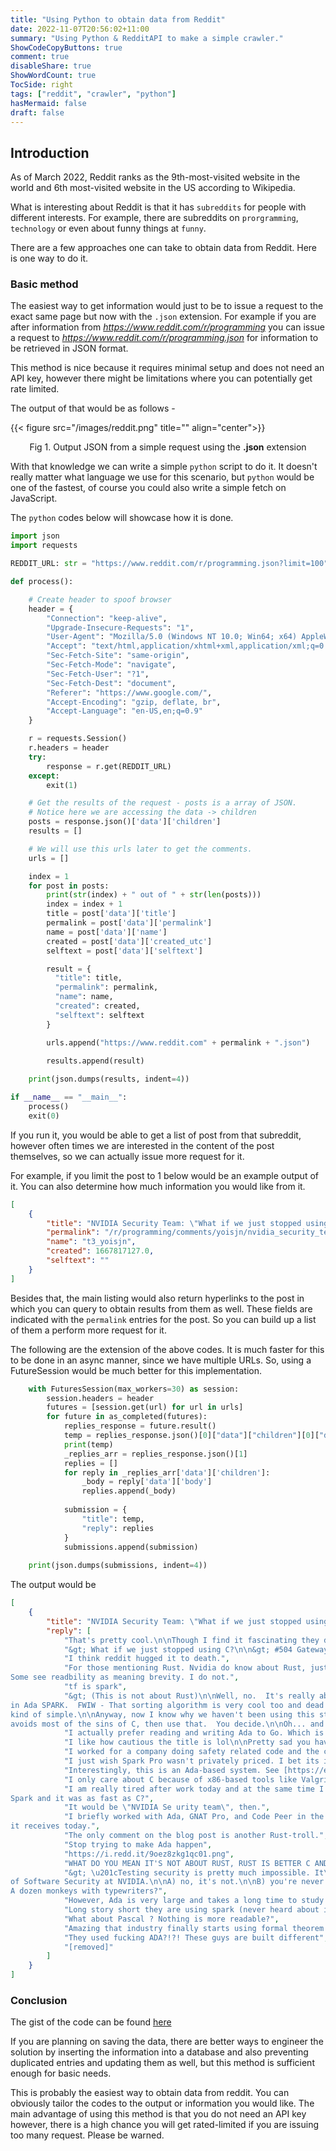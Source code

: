 ```yaml
---
title: "Using Python to obtain data from Reddit"
date: 2022-11-07T20:56:02+11:00
summary: "Using Python & RedditAPI to make a simple crawler."
ShowCodeCopyButtons: true
comment: true
disableShare: true
ShowWordCount: true
TocSide: right
tags: ["reddit", "crawler", "python"]
hasMermaid: false
draft: false
---
```


## Introduction

As of March 2022, Reddit ranks as the 9th-most-visited website in the world and 6th most-visited website in the US according to Wikipedia.

What is interesting about Reddit is that it has ``subreddits`` for people with different interests. For example, there are subreddits on ``prorgramming``, ``technology`` or even about funny things at ``funny``.

There are a few approaches one can take to obtain data from Reddit. Here is one way to do it.

### Basic method

The easiest way to get information would just to be to issue a request to the exact same page but now with the ``.json`` extension. For example if you are after information from *https://www.reddit.com/r/programming* you can issue a request to *https://www.reddit.com/r/programming.json* for information to be retrieved in JSON format.

This method is nice because it requires minimal setup and does not need an API key, however there might be limitations where you can potentially get rate limited.

The output of that would be as follows -

{{< figure src="/images/reddit.png" title="" align="center">}}

<p align="center">Fig 1. Output JSON from a simple request using the <strong>.json</strong> extension </p>


With that knowledge we can write a simple ``python`` script to do it. It doesn't really matter what language we use for this scenario, but ``python`` would be one of the fastest, of course you could also write a simple fetch on JavaScript.

The ``python`` codes below will showcase how it is done.


```python
import json
import requests

REDDIT_URL: str = "https://www.reddit.com/r/programming.json?limit=100"

def process():

    # Create header to spoof browser
    header = {
        "Connection": "keep-alive",
        "Upgrade-Insecure-Requests": "1",
        "User-Agent": "Mozilla/5.0 (Windows NT 10.0; Win64; x64) AppleWebKit/537.36 (KHTML, like Gecko) Chrome/83.0.4103.97 Safari/537.36",
        "Accept": "text/html,application/xhtml+xml,application/xml;q=0.9,image/webp,image/apng,*/*;q=0.8,application/signed-exchange;v=b3;q=0.9",
        "Sec-Fetch-Site": "same-origin",
        "Sec-Fetch-Mode": "navigate",
        "Sec-Fetch-User": "?1",
        "Sec-Fetch-Dest": "document",
        "Referer": "https://www.google.com/",
        "Accept-Encoding": "gzip, deflate, br",
        "Accept-Language": "en-US,en;q=0.9"
    }

    r = requests.Session()
    r.headers = header
    try:
        response = r.get(REDDIT_URL)
    except:
        exit(1)

    # Get the results of the request - posts is a array of JSON.
    # Notice here we are accessing the data -> children
    posts = response.json()['data']['children']
    results = []

    # We will use this urls later to get the comments.
    urls = []

    index = 1
    for post in posts:
        print(str(index) + " out of " + str(len(posts)))
        index = index + 1
        title = post['data']['title']
        permalink = post['data']['permalink']
        name = post['data']['name']
        created = post['data']['created_utc']
        selftext = post['data']['selftext']

        result = {
          "title": title,
          "permalink": permalink,
          "name": name,
          "created": created,
          "selftext": selftext
        }

        urls.append("https://www.reddit.com" + permalink + ".json")
        
        results.append(result)

    print(json.dumps(results, indent=4))

if __name__ == "__main__":
    process()
    exit(0)
```


If you run it, you would be able to get a list of post from that subreddit, however often times we are interested in the content of the post themselves, so we can actually issue more request for it.

For example, if you limit the post to 1 below would be an example output of it. You can also determine how much information you would like from it.

```json
[
    {
        "title": "NVIDIA Security Team: \"What if we just stopped using C?\" (This is not about Rust)",
        "permalink": "/r/programming/comments/yoisjn/nvidia_security_team_what_if_we_just_stopped/",
        "name": "t3_yoisjn",
        "created": 1667817127.0,
        "selftext": ""
    }
]
```

Besides that, the main listing would also return hyperlinks to the post in which you can query to obtain results from them as well. These fields are indicated with the ``permalink`` entries for the post. So you can build up a list of them a perform more request for it. 

The following are the extension of the above codes. It is much faster for this to be done in an async manner, since we have multiple URLs. So, using a FutureSession would be much better for this implementation.

```python
    with FuturesSession(max_workers=30) as session:
        session.headers = header
        futures = [session.get(url) for url in urls]
        for future in as_completed(futures):
            replies_response = future.result()
            temp = replies_response.json()[0]["data"]["children"][0]["data"]["title"]
            print(temp)
            _replies_arr = replies_response.json()[1]
            replies = []
            for reply in _replies_arr['data']['children']:
                _body = reply['data']['body']
                replies.append(_body)
                
            submission = {
                "title": temp,
                "reply": replies
            }
            submissions.append(submission)
            
    print(json.dumps(submissions, indent=4))

```

The output would be

```json
[
    {
        "title": "NVIDIA Security Team: \"What if we just stopped using C?\" (This is not about Rust)",
        "reply": [
            "That's pretty cool.\n\nThough I find it fascinating they didn't go for the low-hanging fruit of the way they do UI&lt;-&gt;driver interactions and how many layers of vulnerabilities come from that, nevermind how \"heavyweight\" it all is.\n\nBut as far as the backend goes, that's a damn cool change, especially that it was accepted so well.",
            "&gt; What if we just stopped using C?\n\n&gt; #504 Gateway Time-out\n\nis this some elaborate shitpost that is flying over my head?",            "&gt; I encourage everyone to read the full case study\n\nOk, I will!\n\n&gt; **Sign up to Access Now**\n\nOk, bye!",
            "I think reddit hugged it to death.",
            "For those mentioning Rust. Nvidia do know about Rust, just in case you thought that they hadn't heard all about it. Some considerations like lacking integer overflow protection is talked about here.\n\nhttps://youtu.be/TcIaZ9LW1WE\n\nOn a personal note. I love Adas readability. 
Some see readbility as meaning brevity. I do not.",
            "tf is spark",
            "&gt; (This is not about Rust)\n\nWell, no.  It's really about Ada; actually a formally verifiable subset of it, which is a language programmers eschewed a long time ago because... reasons?  It has nearly (or all?) of the same advantages of Rust, but somehow Rust became more popular.  I don't understand why we needed Rust when Ada was there all along.   \n\nSo, I went looking for an example.  And here it is:\n\nhttps://blog.adacore.com/i-cant-believe-that-i-can-prove-that-it-can-sort\n\nBasically, this is just a SPARK example to write a verifiable sorting algorithm 
in Ada SPARK.  FWIW - That sorting algorithm is very cool too and dead simple by itself.  Like it makes falling out of bed look complicated; that 
kind of simple.\n\nAnyway, now I know why we haven't been using this stuff so far:  It's far too complicated for most of us to use in daily practice.  Most of us aren't going to be writing core SDKs or drivers used by millions of users though either, so that's fair.  But, if must write software that MUST be provable correct, then this is your go-to.  Or maybe Rust if you must write software that's probably correct because at least it 
avoids most of the sins of C, then use that.  You decide.\n\nOh... and here's the Spark sub-reddit:  https://www.reddit.com/r/spark/",
            "I actually prefer reading and writing Ada to Go. Which is saying something for a language with low level memory control.",
            "I like how cautious the title is lol\n\nPretty sad you have to preface stuff like this to avoid assholes raiding the comments though.",
            "I worked for a company doing safety related code and the crusty old tech lead told me once \"We should be doing this in ADA but we can't find enough developers\".",
            "I just wish Spark Pro wasn't privately priced. I bet its in the hundreds of thousands of dollars per license.",
            "Interestingly, this is an Ada-based system. See [https://en.wikipedia.org/wiki/SPARK\\_(programming\\_language)](https://en.wikipedia.org/wiki/SPARK_(programming_language)) \n\nIf you Google \"SPARK\" it's easy to get tangled up in Apache Spark, which this is not.\n\nI would have described Ada as a quaint, long-abandoned attempt at a programming language by DoD. Interesting that it's still around at all, much less possibly gaining usage.",
            "I only care about C because of x86-based tools like Valgrind, VTune, IDA Pro and basic portability between GPU and CPU.",
            "I am really tired after work today and at the same time I thought it sounded very interesting. I just can't focus. Did they just use 
Spark and it was as fast as C?",
            "It would be \"NVIDIA Se urity team\", then.",
            "I briefly worked with Ada, GNAT Pro, and Code Peer in the rail industry. It was a fantastic experience, but it was all green field.\n\nI won't comment about Rust negativity, but I will just say that Ada deserves much more attention and respect from safety-minded developers than 
it receives today.",
            "The only comment on the blog post is another Rust-troll.",
            "Stop trying to make Ada happen",
            "https://i.redd.it/9oez8zkg1qc01.png",
            "WHAT DO YOU MEAN IT'S NOT ABOUT RUST, RUST IS BETTER C AND C++!!!1!! SWITCH TO RUST OR I WILL SEGFAULT YOUR ENTIRE COMPANY \ud83e\udd2c\ud83d\udc79",
            "&gt; \u201cTesting security is pretty much impossible. It\u2019s hard to know if you\u2019re ever done,\u201d said Daniel Rohrer, VP 
of Software Security at NVIDIA.\n\nA) no, it's not.\n\nB) you're never done.\n\nThis is coming from the VP of Software Security? Who made him VP? 
A dozen monkeys with typewriters?",
            "However, Ada is very large and takes a long time to study even in its features.\n\nFurthermore a lot of the things we do by convention in C programs have specific Ada features just for that, so rather than applying the corresponding language primitives (which is generally painful) one hits the annotated language reference a dozen times until the knowledge sticks. On top of all that there's conventions particular to Ada, which are mysterious and powerful.",
            "Long story short they are using spark (never heard about it before) language. It\u2019s already deployed for them, and did nit really see any difference in terms of performance, aka a pretty big reason to use C/C++ on new shit today.",
            "What about Pascal ? Nothing is more readable?",
            "Amazing that industry finally starts using formal theorem provers.",
            "They used fucking ADA?!?! These guys are built different",
            "[removed]"
        ]
    }
]
```

### Conclusion

The gist of the code can be found [here](https://gist.github.com/JianLoong/e8a92c7352e3b3276e17a060231e4432)

If you are planning on saving the data, there are better ways to engineer the solution by inserting the information into a database and also preventing duplicated entries and updating them as well, but this method is sufficient enough for basic needs.

This is probably the easiest way to obtain data from reddit. You can obviously tailor the codes to the output or information you would like. The main advantage of using this method is that you do not need an API key however, there is a high chance you will get rated-limited if you are issuing too many request. Please be warned.